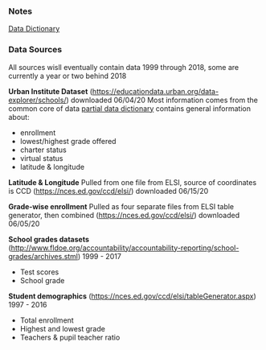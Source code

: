 ### Notes
[Data Dictionary](https://docs.google.com/spreadsheets/d/1w-w7T3FAB0RLbvLk99KsqqPeYc_2AcSK3gtDrOsGLI0/edit#gid=188439690)

### Data Sources
All sources wisll eventually contain data 1999 through 2018, some are currently a year or two behind 2018

**Urban Institute Dataset**
(https://educationdata.urban.org/data-explorer/schools/) downloaded 06/04/20 
Most information comes from the common core of data [partial data dictionary](https://nces.ed.gov/ccd/psadd.asp)
contains general information about:
- enrollment
- lowest/highest grade offered
- charter status
- virtual status
- latitude & longitude


**Latitude & Longitude**
Pulled from one file from ELSI, source of coordinates is CCD
(https://nces.ed.gov/ccd/elsi/) downloaded 06/15/20


**Grade-wise enrollment**
Pulled as four separate files from ELSI table generator, then combined 
(https://nces.ed.gov/ccd/elsi/) downloaded 06/05/20


**School grades datasets**
(http://www.fldoe.org/accountability/accountability-reporting/school-grades/archives.stml)
1999 - 2017
- Test scores
- School grade


**Student demographics**
(https://nces.ed.gov/ccd/elsi/tableGenerator.aspx)
1997 - 2016
- Total enrollment
- Highest and lowest grade
- Teachers & pupil teacher ratio
